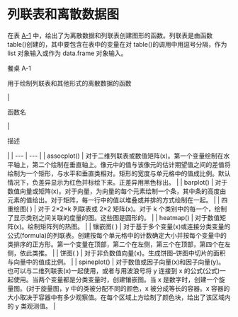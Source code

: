 # 列联表和离散数据图

在表 [A-1](#Tab1) 中，给出了为离散数据和列联表创建图形的函数。列联表是由函数 table()创建的，其中要包含在表中的变量在对 table()的调用中用逗号分隔，作为 list 对象输入或作为 data.frame 对象输入。

餐桌 A-1

用于绘制列联表和其他形式的离散数据的函数

<colgroup><col class="tcol1 align-left"> <col class="tcol2 align-left"></colgroup> 
| 

函数名

 | 

描述

 |
| --- | --- |
| assocplot() | 对于二维列联表或数值矩阵(x)。第一个变量绘制在水平轴上，第二个绘制在垂直轴上。像元中的值与该像元的估计期望值之间的差值将绘制为一个矩形，与水平和垂直类相对。矩形的宽度与单元格中的值成比例。默认情况下，负差异显示为红色并标绘下来。正差异用黑色标出。 |
| barplot() | 对于数值向量或矩阵(x)。对于向量，为向量的每个元素绘制一个条，其中条的高度由元素的值给出。对于矩阵，每一行中的值以堆叠或并排的方式绘制在一起。 |
| 四重绘图( ) | 对于 2×2×k 列联表或 2×2 矩阵(x)。对于 k 个类别中的每一个，绘制了显示类别之间关联的度量的图。这些图是圆形的。 |
| heatmap() | 对于数值矩阵(x)。绘制矩阵列的热图。 |
| 镶嵌图( ) | 对于基于多个变量(x)或连接分类变量的公式(formula)的列联表。创建按每个单元格中的计数确定大小并按每个变量中的类排序的正方形。第一个变量在顶部，第二个在左侧，第三个在顶部，第四个在左侧，依此类推。 |
| 饼图( ) | 对于非负数值向量(x)。生成饼图–饼图中切片的面积与向量中的值成比例。 |
| spineplot() | 对于数值或因子向量(x)和因子向量(y)。也可以与二维列联表(x)一起使用，或者与用波浪号将 y 连接到 x 的公式(公式)一起使用。当两个变量都是分类变量时，创建镶嵌图。当 x 是数字时，创建一个旋量图。(对于旋量图，y 中的类被分配不同的颜色，x 被分成等长的容器。x 容器的大小取决于容器中有多少观察值。在每个区域上方绘制了颜色块，给出了该区域内的 y 类观测值。 |